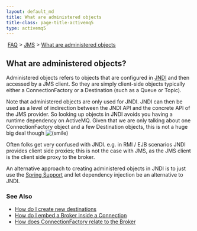 ```yaml
---
layout: default_md
title: What are administered objects 
title-class: page-title-activemq5
type: activemq5
---
```


 [FAQ](faq) > [JMS](jms) > [What are administered objects](what-are-administered-objects)


What are administered objects?
------------------------------

Administered objects refers to objects that are configured in [JNDI](jndi-Community/support) and then accessed by a JMS client. So they are simply client-side objects typically either a ConnectionFactory or a Destination (such as a Queue or Topic).

Note that administered objects are only used for JNDI. JNDI can then be used as a level of indirection between the JNDI API and the concrete API of the JMS provider. So looking up objects in JNDI avoids you having a runtime dependency on ActiveMQ. Given that we are only talking about one ConnectionFactory object and a few Destination objects, this is not a huge big deal though ![(smile)](https://cwiki.apache.org/confluence/s/en_GB/5997/6f42626d00e36f53fe51440403446ca61552e2a2.1/_/images/icons/emoticons/smile.png)

Often folks get very confused with JNDI. e.g. in RMI / EJB scenarios JNDI provides client side proxies; this is not the case with JMS, as the JMS client is the client side proxy to the broker.

An alternative approach to creating administered objects in JNDI is to just use the [Spring Support](spring-Community/support) and let dependency injection be an alternative to JNDI.

### See Also

*   [How do I create new destinations](how-do-i-create-new-destinations)
*   [How do I embed a Broker inside a Connection](how-do-i-embed-a-broker-inside-a-connection)
*   [How does ConnectionFactory relate to the Broker](how-does-connectionfactory-relate-to-the-broker)

